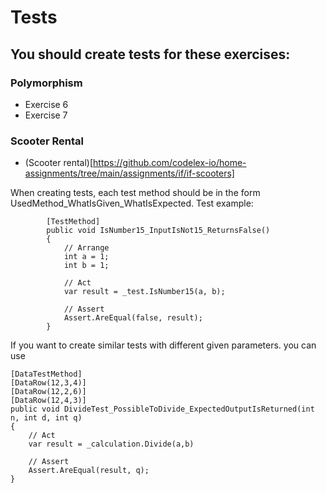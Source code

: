 # Tests

## You should create tests for these exercises:
### Polymorphism

- Exercise 6
- Exercise 7
### Scooter Rental
 - (Scooter rental)[https://github.com/codelex-io/home-assignments/tree/main/assignments/if/if-scooters]
 
When creating tests, each test method should be in the form UsedMethod_WhatIsGiven_WhatIsExpected. Test example:
```
	    [TestMethod]
        public void IsNumber15_InputIsNot15_ReturnsFalse()
        {
            // Arrange
            int a = 1;
            int b = 1;

            // Act
            var result = _test.IsNumber15(a, b);

            // Assert
            Assert.AreEqual(false, result);
        }
```

If you want to create similar tests with different given parameters. you can use 
```
[DataTestMethod]
[DataRow(12,3,4)]
[DataRow(12,2,6)]
[DataRow(12,4,3)]
public void DivideTest_PossibleToDivide_ExpectedOutputIsReturned(int n, int d, int q)
{
	// Act
	var result = _calculation.Divide(a,b)

	// Assert
	Assert.AreEqual(result, q);
}
```
